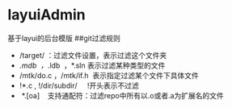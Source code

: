 # layuiAdmin
基于layui的后台模版
##git过滤规则
+ /target/ ：过滤文件设置，表示过滤这个文件夹
+ *.mdb  ，*.ldb  ，*.sln 表示过滤某种类型的文件
+ /mtk/do.c ，/mtk/if.h  表示指定过滤某个文件下具体文件
+ !*.c , !/dir/subdir/     !开头表示不过滤
+  *.[oa]    支持通配符：过滤repo中所有以.o或者.a为扩展名的文件